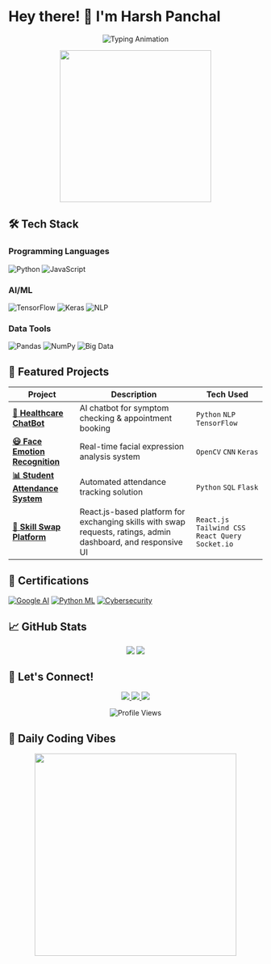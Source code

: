 # Hey there! 👋 I'm Harsh Panchal

<p align="center">
  <img src="https://readme-typing-svg.herokuapp.com?font=Fira+Code&pause=1000&color=22D3EE&center=true&vCenter=true&width=435&lines=AI+Enthusiast;Machine+Learning+Developer;Problem+Solver;Big+Data+Explorer" alt="Typing Animation">
</p>

<div align="center">
  <img src="https://media.giphy.com/media/QTfX9Ejfra3ZmNxh6B/giphy.gif" width="300">
  <!-- New male developer GIF -->
</div>

## 🛠️ Tech Stack

### Programming Languages
![Python](https://img.shields.io/badge/Python-3776AB?style=for-the-badge&logo=python&logoColor=white)
![JavaScript](https://img.shields.io/badge/JavaScript-F7DF1E?style=for-the-badge&logo=javascript&logoColor=black)

### AI/ML
![TensorFlow](https://img.shields.io/badge/TensorFlow-FF6F00?style=for-the-badge&logo=tensorflow&logoColor=white)
![Keras](https://img.shields.io/badge/Keras-D00000?style=for-the-badge&logo=keras&logoColor=white)
![NLP](https://img.shields.io/badge/NLP-4A154B?style=for-the-badge&logo=natural-language-processing&logoColor=white)

### Data Tools
![Pandas](https://img.shields.io/badge/Pandas-150458?style=for-the-badge&logo=pandas&logoColor=white)
![NumPy](https://img.shields.io/badge/NumPy-013243?style=for-the-badge&logo=numpy&logoColor=white)
![Big Data](https://img.shields.io/badge/Big_Data-E2520F?style=for-the-badge&logo=apache-spark&logoColor=white)

## 🚀 Featured Projects

| Project | Description | Tech Used |
|---------|-------------|-----------|
| **[🤖 Healthcare ChatBot](https://github.com/HarshPanchal-14)** | AI chatbot for symptom checking & appointment booking | `Python` `NLP` `TensorFlow` |
| **[😃 Face Emotion Recognition](https://github.com/HarshPanchal-14)** | Real-time facial expression analysis system | `OpenCV` `CNN` `Keras` |
| **[📊 Student Attendance System](https://github.com/HarshPanchal-14)** | Automated attendance tracking solution | `Python` `SQL` `Flask` |
| **[🔄 Skill Swap Platform]([https://github.com/HarshPanchal-14/skill-swap-platform])** | React.js-based platform for exchanging skills with swap requests, ratings, admin dashboard, and responsive UI | `React.js` `Tailwind CSS` `React Query` `Socket.io` |

## 📜 Certifications
[![Google AI](https://img.shields.io/badge/Google-Generative_AI-4285F4?style=flat-square&logo=google)](https://cloud.google.com/certification)
[![Python ML](https://img.shields.io/badge/Great_Learning-Python_ML-FFD700?style=flat-square)](https://www.greatlearning.in)
[![Cybersecurity](https://img.shields.io/badge/Google-Cybersecurity-34A853?style=flat-square&logo=google)](https://grow.google)

## 📈 GitHub Stats
<p align="center">
  <img src="https://github-readme-stats.vercel.app/api?username=HarshPanchal-14&show_icons=true&theme=radical">
  <img src="https://github-readme-streak-stats.herokuapp.com/?user=HarshPanchal-14&theme=dark">
</p>

## 🤝 Let's Connect!
<p align="center">
  <a href="mailto:mr.harsh.panchal@gmail.com">
    <img src="https://img.shields.io/badge/Gmail-D14836?style=for-the-badge&logo=gmail&logoColor=white">
  </a>
  <a href="https://www.linkedin.com/in/harsh-panchal-7212142a9/">
    <img src="https://img.shields.io/badge/LinkedIn-0077B5?style=for-the-badge&logo=linkedin&logoColor=white">
  </a>
  <a href="tel:+918200524790">
    <img src="https://img.shields.io/badge/Phone-25D366?style=for-the-badge&logo=whatsapp&logoColor=white">
  </a>
</p>

<div align="center">
  <img src="https://komarev.com/ghpvc/?username=HarshPanchal-14&color=blue&style=flat-square" alt="Profile Views">
</div>

## 🚀 Daily Coding Vibes
<p align="center">
  <img src="https://media.giphy.com/media/LmNwrBhejkK9EFP504/giphy.gif" width="400">
</p>
